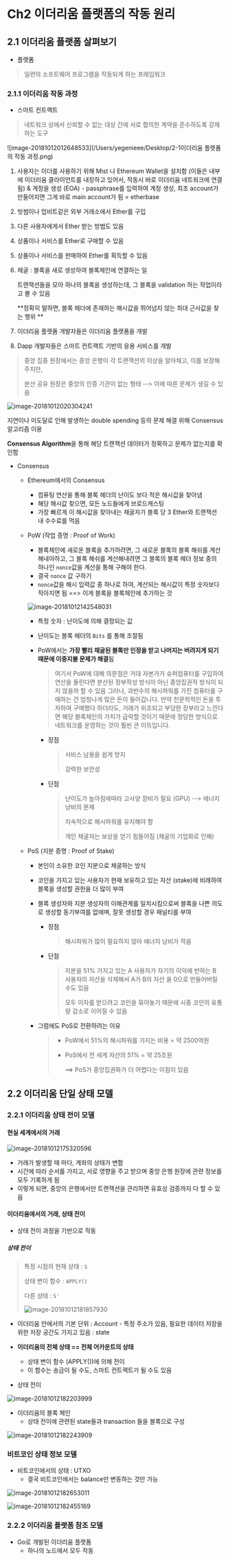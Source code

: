 # Ch2 이더리움 플랫폼의 작동 원리

## 2.1 이더리움 플랫폼 살펴보기

- 플랫폼

> 일련의 소프트웨어 프로그램을 작동되게 하는 프레임워크
>



### 2.1.1 이더리움 작동 과정

- 스마트 컨트랙트

> 네트워크 상에서 신뢰할 수 없는 대상 간에 서로 합의한 계약을 준수하도록 강제하는 도구



![image-20181012012648533](/Users/yegenieee/Desktop/2-1이더리움 플랫폼의 작동 과정.png)

1. 사용자는 이더를 사용하기 위해 Mist 나 Ethereum Wallet을 설치함 (이들은 내부에 이더리움 클라이언트를 내장하고 있어서, 작동시 바로 이더리움 네트워크에 연결됨) & 계정을 생성 (EOA) - passphrase를 입력하여 계정 생성, 최초 account가 만들어지면 그게 바로 main account가 됨 = etherbase

2. 빗썸이나 업비트같은 외부 거래소에서 Ether를 구입

3. 다른 사용자에게서 Ether 받는 방법도 있음

4. 상품이나 서비스를 Ether로 구매할 수 있음

5. 상품이나 서비스를 판매하여 Ether를 획득할 수 있음

6. 채굴 : 블록을 새로 생성하여 블록체인에 연결하는 일

   트랜잭션들을 모아 하나의 블록을 생성하는데, 그 블록을 validation 하는 작업이라고 볼 수 있음

   **정확히 말하면, 블록 헤더에 존재하는 해시값을 뛰어넘지 않는 최대 근사값을 찾는 행위 **

7. 이더리움 플랫폼 개발자들은 이더리움 플랫폼을 개발

8. Dapp 개발자들은 스마트 컨트랙트 기반의 응용 서비스를 개발



> 중앙 집중 원장에서는 중앙 은행이 각 트랜잭션의 이상을 알아채고, 이를 보장해주지만,
>
> 분산 공유 원장은 중앙의 인증 기관이 없는 형태 --> 이에 따른 문제가 생길 수 있음

![image-20181012020304241](/Users/yegenieee/Desktop/1-1중앙집중원장과분산공유원장.png)







지연이나 미도달로 인해 발생하는 double spending 등의 문제 해결 위해 Consensus 알고리즘 이용

**Consensus Algorithm**을 통해 해당 트랜잭션 데이터가 정확하고 문제가 없는지를 확인함

- Consensus
  - Ethereum에서의 Consensus
    - 컴퓨팅 연산을 통해 블록 헤더의 난이도 보다 적은 해시값을 찾아냄
    - 해당 해시값 찾으면, 모든 노드들에게 브로드캐스팅
    - 가장 빠르게 이 해시값을 찾아내는 채굴자가 블록 당 3 Ether와 트랜잭션 내 수수료를 먹음

  - PoW (작업 증명 : Proof of Work)
    - 블록체인에 새로운 블록을 추가하려면, 그 새로운 블록의 블록 해쉬를 계산해내야하고, 그 블록 해쉬를 계산해내려면 그 블록의 블록 헤더 정보 중의 하나인 `nonce`값을 계산을 통해 구해야 한다.
    - 결국 ```nonce``` 값 구하기
    - ```nonce```값을 해시 입력값 중 하나로 하여, 계산되는 해시값이 특정 숫자보다 작아지면 됨 ==> 이게 블록을 블록체인에 추가하는 것

    ![image-20181012142548031](/Users/yegenieee/Desktop/이미지/image-20181012142548031.png)

    - 특정 숫자 : 난이도에 의해 결정되는 값

    - 난이도는 블록 헤더의 ```Bits``` 를 통해 조절됨

    - PoW에서는 **가장 빨리 채굴된 블록만 인정을 받고 나머지는 버려지게 되기 때문에 이중지불 문제가 해결**됨

      > 여기서 PoW에 대해 의문점은 거대 자본가가 슈퍼컴퓨터를 구입하여 연산을 돌린다면 분산된 장부작성 방식이 아닌 중앙집권적 방식이 되지 않을까 할 수 있음
      > 그러나, 과반수의 해시파워를 가진 컴퓨터를 구매하는 건 엄청나게 많은 돈이 들어갑니다. 만약 천문학적인 돈을 투자하여 구매했다 하더라도, 거래가 위조되고 부당한 장부라고 느낀다면 해당 블록체인의 가치가 급락할 것이기 때문에 정당한 방식으로 네트워크를 운영하는 것이 훨씬 큰 이득입니다.

      - 장점

        > 서비스 남용을 쉽게 방지
        >
        > 강력한 보안성

      - 단점

        > 난이도가 높아짐에따라 고사양 장비가 필요 (GPU) --> 에너지 낭비의 문제
        >
        > 지속적으로 해시파워를 유지해야 함
        >
        > 개인 채굴자는 보상을 얻기 힘들어짐 (채굴의 기업화로 인해)

  - PoS (지분 증명 : Proof of Stake)

    - 본인이 소유한 코인 지분으로 채굴하는 방식

    - 코인을 가지고 있는 사용자가 현재 보유하고 있는 자산 (stake)에 비례하여 블록을 생성할 권한을 더 많이 부여

    - 블록 생성자와 지분 생성자의 이해관계를 일치시킴으로써 블록을 나쁜 의도로 생성할 동기부여를 없애며, 잘못 생성할 경우 패널티를 부여
      - 장점

        > 해시파워가 많이 필요하지 않아 에너지 낭비가 적음

      - 단점

        > 지분을 51% 가지고 있는 A 사용자가 자기의 이익에 반하는 B 사용자의 자산을 삭제해서 A가 B의 자산 을 0으로 만들어버릴 수도 있음
        >
        > 모두 이자를 받으려고 코인을 묶어놓기 때문에 시중 코인의 유통량 감소로 이어질 수 있음

    - 그럼에도 PoS로 전환하려는 이유

      > - PoW에서 51%의 해시파워를 가지는 비용 = 약 2500억원
      >
      > - PoS에서 전 세계 자산의 51% = 약 25조원
      >
      >   ==> PoS가 중앙집권화가 더 어렵다는 이점이 있음



## 2.2 이더리움 단일 상태 모델 

### 2.2.1 이더리움 상태 전이 모델

#### 현실 세계에서의 거래

![image-20181012175320596](/Users/yegenieee/Desktop/이미지/image-20181012175320596.png)

- 거래가 발생할 때 마다, 계좌의 상태가 변함
- 시간에 따라 순서를 가지고, 서로 영향을 주고 받으며 중앙 은행 원장에 관련 정보를 모두 기록하게 됨
- 이렇게 되면, 중앙의 은행에서만 트랜잭션을 관리하면 유효성 검증까지 다 할 수 있음



#### 이더리움에서의 거래, 상태 전이

- 상태 전이 과정을 기반으로 작동

##### 상태 전이

> 특정 시점의 현재 상태 : ```S```
>
> 상태 변이 함수 : ```APPLY()```
>
> 다른 상태 : ```S'```
>
> ![image-20181012181857930](/Users/yegenieee/Desktop/이미지/image-20181012181857930.png)



- 이더리움 안에서의 기본 단위 : Account - 특정 주소가 있음, 필요한 데이터 저장을 위한 저장 공간도 가지고 있음 : state
- **이더리움의 전체 상태 == 전체 어카운트의 상태**
  - 상태 변이 함수 (APPLY())에 의해 전이
  - 이 함수는 송금이 될 수도, 스마트 컨트랙트가 될 수도 있음



- 상태 전이

![image-20181012182203999](/Users/yegenieee/Desktop/이미지/image-20181012182203999.png)



- 이더리움의 블록 체인
  - 상태 전이에 관련된 state들과 transaction 들을 블록으로 구성

![image-20181012182243909](/Users/yegenieee/Desktop/이미지/image-20181012182243909.png)



### 비트코인 상태 정보 모델

- 비트코인에서의 상태 : UTXO
  - 결국 비트코인에서는 balance만 변동하는 것만 가능

![image-20181012182653011](/Users/yegenieee/Desktop/이미지/image-20181012182653011.png)

![image-20181012182455169](/Users/yegenieee/Desktop/이미지/image-20181012182455169.png)



### 2.2.2 이더리움 플랫폼 참조 모델

- Go로 개발된 이더리움 플랫폼
  - 하나의 노드에서 모두 작동